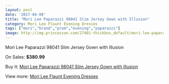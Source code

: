 ```yaml
---
layout: post
date: '2017-04-08'
title: "Mori Lee Paparazzi 98041 Slim Jersey Gown with Illusion"
category: Mori Lee Flaunt Evening Dresses
tags: ["mori","brand","prom","evening","paparazzi"]
image: http://img.princessan.com/27401-thickbox_default/mori-lee-paparazzi-98041-slim-jersey-gown-with-illusion.jpg
---
```

Mori Lee Paparazzi 98041 Slim Jersey Gown with Illusion

On Sales: **$380.99**
<a href="https://www.princessan.com/en/12525-mori-lee-paparazzi-98041-slim-jersey-gown-with-illusion.html"><amp-img layout="responsive" width="600" height="600" src="//img.princessan.com/27401-thickbox_default/mori-lee-paparazzi-98041-slim-jersey-gown-with-illusion.jpg" alt="Mori Lee Paparazzi 98041 Slim Jersey Gown with Illusion 0" /></a>
<a href="https://www.princessan.com/en/12525-mori-lee-paparazzi-98041-slim-jersey-gown-with-illusion.html"><amp-img layout="responsive" width="600" height="600" src="//img.princessan.com/27404-thickbox_default/mori-lee-paparazzi-98041-slim-jersey-gown-with-illusion.jpg" alt="Mori Lee Paparazzi 98041 Slim Jersey Gown with Illusion 1" /></a>
<a href="https://www.princessan.com/en/12525-mori-lee-paparazzi-98041-slim-jersey-gown-with-illusion.html"><amp-img layout="responsive" width="600" height="600" src="//img.princessan.com/27403-thickbox_default/mori-lee-paparazzi-98041-slim-jersey-gown-with-illusion.jpg" alt="Mori Lee Paparazzi 98041 Slim Jersey Gown with Illusion 2" /></a>
<a href="https://www.princessan.com/en/12525-mori-lee-paparazzi-98041-slim-jersey-gown-with-illusion.html"><amp-img layout="responsive" width="600" height="600" src="//img.princessan.com/27402-thickbox_default/mori-lee-paparazzi-98041-slim-jersey-gown-with-illusion.jpg" alt="Mori Lee Paparazzi 98041 Slim Jersey Gown with Illusion 3" /></a>

Buy it: [Mori Lee Paparazzi 98041 Slim Jersey Gown with Illusion](https://www.princessan.com/en/12525-mori-lee-paparazzi-98041-slim-jersey-gown-with-illusion.html "Mori Lee Paparazzi 98041 Slim Jersey Gown with Illusion")

View more: [Mori Lee Flaunt Evening Dresses](https://www.princessan.com/en/90- "Mori Lee Flaunt Evening Dresses")